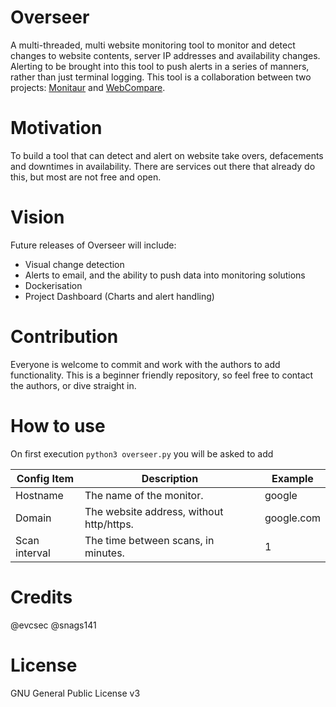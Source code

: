 # Overseer
A multi-threaded, multi website monitoring tool to monitor and detect changes to website contents, server IP addresses and availability changes. Alerting to be brought into this tool to push alerts in a series of manners, rather than just terminal logging.
This tool is a collaboration between two projects: [Monitaur](https://github.com/evcsec/monitaur) and [WebCompare](https://github.com/evcsec/webcompare).

# Motivation
To build a tool that can detect and alert on website take overs, defacements and downtimes in availability. There are services out there that already do this, but most are not free and open.

# Vision
Future releases of Overseer will include:
- Visual change detection
- Alerts to email, and the ability to push data into monitoring solutions
- Dockerisation
- Project Dashboard (Charts and alert handling)

# Contribution
Everyone is welcome to commit and work with the authors to add functionality. This is a beginner friendly repository, so feel free to contact the authors, or dive straight in.

# How to use
On first execution `python3 overseer.py` you will be asked to add


| Config Item | Description | Example |
| --- | --- | --- |
| Hostname | The name of the monitor. | google |
| Domain | The website address, without http/https. | google.com |
| Scan interval | The time between scans, in minutes. | 1 |

# Credits
@evcsec
@snags141

# License
GNU General Public License v3
